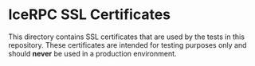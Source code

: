 # IceRPC SSL Certificates

This directory contains SSL certificates that are used by the tests in this repository. These certificates are intended
for testing purposes only and should **never** be used in a production environment.
